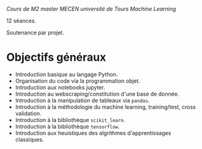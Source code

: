 *Cours de M2 master MECEN université de Tours Machine Learning*

12 séances.

Soutenance par projet.

# Objectifs généraux

- Introduction basique au langage Python.
- Organisation du code via la programmation objet.
- Introduction aux notebooks jupyter.
- Introduction au webscraping/constitution d'une base de donnée.
- Introduction à la manipulation de tableaux via `pandas`.
- Introduction à la méthodologie du machine learning, training/test, cross validation.
- Introduction à la bibliothèque `scikit_learn`.
- Introduction à la bibliothèque `tensorflow`.
- Introduction aux heuistiques des algrithmes d'apprentissages classiques.


